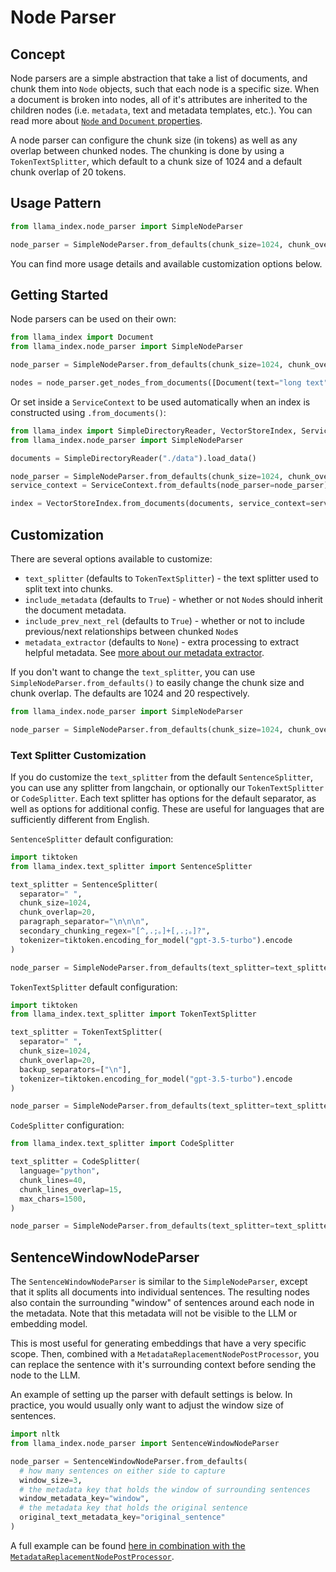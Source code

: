 # Node Parser

## Concept

Node parsers are a simple abstraction that take a list of documents, and chunk them into `Node` objects, such that each node is a specific size. When a document is broken into nodes, all of it's attributes are inherited to the children nodes (i.e. `metadata`, text and metadata templates, etc.). You can read more about [`Node` and `Document` properties](/module_guides/loading/documents_and_nodes/root.md).

A node parser can configure the chunk size (in tokens) as well as any overlap between chunked nodes. The chunking is done by using a `TokenTextSplitter`, which default to a chunk size of 1024 and a default chunk overlap of 20 tokens.

## Usage Pattern

```python
from llama_index.node_parser import SimpleNodeParser

node_parser = SimpleNodeParser.from_defaults(chunk_size=1024, chunk_overlap=20)
```

You can find more usage details and available customization options below.

## Getting Started

Node parsers can be used on their own:

```python
from llama_index import Document
from llama_index.node_parser import SimpleNodeParser

node_parser = SimpleNodeParser.from_defaults(chunk_size=1024, chunk_overlap=20)

nodes = node_parser.get_nodes_from_documents([Document(text="long text")], show_progress=False)
```

Or set inside a `ServiceContext` to be used automatically when an index is constructed using `.from_documents()`:

```python
from llama_index import SimpleDirectoryReader, VectorStoreIndex, ServiceContext
from llama_index.node_parser import SimpleNodeParser

documents = SimpleDirectoryReader("./data").load_data()

node_parser = SimpleNodeParser.from_defaults(chunk_size=1024, chunk_overlap=20)
service_context = ServiceContext.from_defaults(node_parser=node_parser)

index = VectorStoreIndex.from_documents(documents, service_context=service_context)
```

## Customization

There are several options available to customize:

- `text_splitter` (defaults to `TokenTextSplitter`) - the text splitter used to split text into chunks.
- `include_metadata` (defaults to `True`) - whether or not `Node`s should inherit the document metadata.
- `include_prev_next_rel` (defaults to `True`) - whether or not to include previous/next relationships between chunked `Node`s
- `metadata_extractor` (defaults to `None`) - extra processing to extract helpful metadata. See [more about our metadata extractor](/module_guides/loading/documents_and_nodes/usage_metadata_extractor.md).

If you don't want to change the `text_splitter`, you can use `SimpleNodeParser.from_defaults()` to easily change the chunk size and chunk overlap. The defaults are 1024 and 20 respectively.

```python
from llama_index.node_parser import SimpleNodeParser

node_parser = SimpleNodeParser.from_defaults(chunk_size=1024, chunk_overlap=20)
```

### Text Splitter Customization

If you do customize the `text_splitter` from the default `SentenceSplitter`, you can use any splitter from langchain, or optionally our `TokenTextSplitter` or `CodeSplitter`. Each text splitter has options for the default separator, as well as options for additional config. These are useful for languages that are sufficiently different from English.

`SentenceSplitter` default configuration:

```python
import tiktoken
from llama_index.text_splitter import SentenceSplitter

text_splitter = SentenceSplitter(
  separator=" ",
  chunk_size=1024,
  chunk_overlap=20,
  paragraph_separator="\n\n\n",
  secondary_chunking_regex="[^,.;。]+[,.;。]?",
  tokenizer=tiktoken.encoding_for_model("gpt-3.5-turbo").encode
)

node_parser = SimpleNodeParser.from_defaults(text_splitter=text_splitter)
```

`TokenTextSplitter` default configuration:

```python
import tiktoken
from llama_index.text_splitter import TokenTextSplitter

text_splitter = TokenTextSplitter(
  separator=" ",
  chunk_size=1024,
  chunk_overlap=20,
  backup_separators=["\n"],
  tokenizer=tiktoken.encoding_for_model("gpt-3.5-turbo").encode
)

node_parser = SimpleNodeParser.from_defaults(text_splitter=text_splitter)
```

`CodeSplitter` configuration:

```python
from llama_index.text_splitter import CodeSplitter

text_splitter = CodeSplitter(
  language="python",
  chunk_lines=40,
  chunk_lines_overlap=15,
  max_chars=1500,
)

node_parser = SimpleNodeParser.from_defaults(text_splitter=text_splitter)
```

## SentenceWindowNodeParser

The `SentenceWindowNodeParser` is similar to the `SimpleNodeParser`, except that it splits all documents into individual sentences. The resulting nodes also contain the surrounding "window" of sentences around each node in the metadata. Note that this metadata will not be visible to the LLM or embedding model.

This is most useful for generating embeddings that have a very specific scope. Then, combined with a `MetadataReplacementNodePostProcessor`, you can replace the sentence with it's surrounding context before sending the node to the LLM.

An example of setting up the parser with default settings is below. In practice, you would usually only want to adjust the window size of sentences.

```python
import nltk
from llama_index.node_parser import SentenceWindowNodeParser

node_parser = SentenceWindowNodeParser.from_defaults(
  # how many sentences on either side to capture
  window_size=3,
  # the metadata key that holds the window of surrounding sentences
  window_metadata_key="window",
  # the metadata key that holds the original sentence
  original_text_metadata_key="original_sentence"
)
```

A full example can be found [here in combination with the `MetadataReplacementNodePostProcessor`](/examples/node_postprocessor/MetadataReplacementDemo.ipynb).
